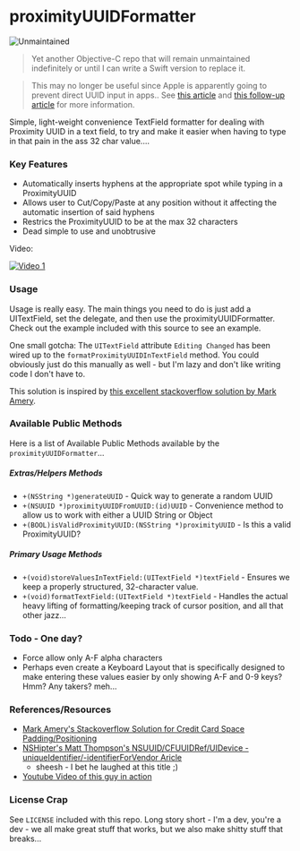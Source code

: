 proximityUUIDFormatter
======================

![Unmaintained](https://img.shields.io/badge/%E2%9A%A0-unmaintained-red.svg?style=flat)
> Yet another Objective-C repo that will remain unmaintained indefinitely or until I can write a Swift version to replace it.


> This may no longer be useful since Apple is apparently going to prevent direct UUID input in apps..
> See [this article](http://beekn.net/2014/05/apple-closed-system-apple-slowly-locking-ibeacon/) and [this follow-up article](http://beekn.net/2014/05/guest-post-whos-watching-beacons-role-wikibeacon-ibeacon-databases/) for more information.


Simple, light-weight convenience TextField formatter for dealing with Proximity UUID in a text field, to try and make it easier when having to type in that pain in the ass 32 char value....

### Key Features 

* Automatically inserts hyphens at the appropriate spot while typing in a ProximityUUID 
* Allows user to Cut/Copy/Paste at any position without it affecting the automatic insertion of said hyphens
* Restrics the ProximityUUID to be at the max 32 characters
* Dead simple to use and unobtrusive


Video:

[![Video 1](http://img.youtube.com/vi/aFu2nWhVZwc/0.jpg)](https://www.youtube.com/watch?v=aFu2nWhVZwc)


### Usage
Usage is really easy.  The main things you need to do is just add a UITextField, set the delegate, and then use the proximityUUIDFormatter.  Check out the example included with this source to see an example.

One small gotcha: The `UITextField` attribute `Editing Changed` has been wired up to the `formatProximityUUIDInTextField` method.  You could obviously just do this manually as well - but I'm lazy and don't like writing code I don't have to.

This solution is inspired by [this excellent stackoverflow solution by Mark Amery](http://stackoverflow.com/questions/12083605/formatting-a-uitextfield-for-credit-card-input-like-xxxx-xxxx-xxxx-xxxx/19161529#19161529).


### Available Public Methods

Here is a list of Available Public Methods available by the `proximityUUIDFormatter`...

##### Extras/Helpers Methods
* `+(NSString *)generateUUID` - Quick way to generate a random UUID
* `+(NSUUID *)proximityUUIDFromUUID:(id)UUID` -  Convenience method to allow us to work with either a UUID String or Object
* `+(BOOL)isValidProximityUUID:(NSString *)proximityUUID` - Is this a valid ProximityUUID?

##### Primary Usage Methods
* `+(void)storeValuesInTextField:(UITextField *)textField` - Ensures we keep a properly structured, 32-character value.
* `+(void)formatTextField:(UITextField *)textField` - Handles the actual heavy lifting of formatting/keeping track of cursor position, and all that other jazz...


### Todo - One day?

* Force allow only A-F alpha characters
* Perhaps even create a Keyboard Layout that is specifically designed to make entering these values easier by only showing A-F and 0-9 keys?  Hmm? Any takers?  meh...

### References/Resources

* [Mark Amery's Stackoverflow Solution for Credit Card Space Padding/Positioning](http://stackoverflow.com/questions/12083605/formatting-a-uitextfield-for-credit-card-input-like-xxxx-xxxx-xxxx-xxxx/19161529#19161529)
* [NSHipter's Matt Thompson's NSUUID/CFUUIDRef/UIDevice -uniqueIdentifier/-identifierForVendor Aricle](http://nshipster.com/uuid-udid-unique-identifier/)
  * sheesh - I bet he laughed at this title ;)
* [Youtube Video of this guy in action](https://www.youtube.com/watch?v=aFu2nWhVZwc)


### License Crap
See `LICENSE` included with this repo.  Long story short - I'm a dev, you're a dev - we all make great stuff that works, but we also make shitty stuff that breaks...
